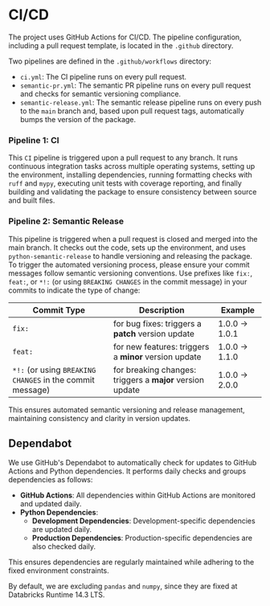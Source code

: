 # CI/CD

The project uses GitHub Actions for CI/CD. The pipeline configuration, including a pull request template, is located in the `.github` directory.

Two pipelines are defined in the `.github/workflows` directory:

- `ci.yml`: The CI pipeline runs on every pull request.
- `semantic-pr.yml`: The semantic PR pipeline runs on every pull request and checks for semantic versioning compliance.
- `semantic-release.yml`: The semantic release pipeline runs on every push to the `main` branch and, based upon pull request tags, automatically bumps the version of the package.

### Pipeline 1: CI

This `CI` pipeline is triggered upon a pull request to any branch. It runs continuous integration tasks across multiple operating systems, setting up the environment, installing dependencies, running formatting checks with `ruff` and `mypy`, executing unit tests with coverage reporting, and finally building and validating the package to ensure consistency between source and built files.

### Pipeline 2: Semantic Release

This pipeline is triggered when a pull request is closed and merged into the main branch. It checks out the code, sets up the environment, and uses `python-semantic-release` to handle versioning and releasing the package. To trigger the automated versioning process, please ensure your commit messages follow semantic versioning conventions. Use prefixes like `fix:`, `feat:`, or `*!:` (or using `BREAKING CHANGES` in the commit message) in your commits to indicate the type of change:

| Commit Type                               | Description                                     | Example                     |
|-------------------------------------------|-------------------------------------------------|-----------------------------|
| `fix:`                                    | for bug fixes: triggers a **patch** version update | 1.0.0 -> 1.0.1              |
| `feat:`                                   | for new features: triggers a **minor** version update | 1.0.0 -> 1.1.0              |
| `*!:` (or using `BREAKING CHANGES` in the commit message) | for breaking changes: triggers a **major** version update | 1.0.0 -> 2.0.0              |

This ensures automated semantic versioning and release management, maintaining consistency and clarity in version updates.

## Dependabot

We use GitHub's Dependabot to automatically check for updates to GitHub Actions and Python dependencies. It performs daily checks and groups dependencies as follows:

- **GitHub Actions**: All dependencies within GitHub Actions are monitored and updated daily.
- **Python Dependencies**:
  - **Development Dependencies**: Development-specific dependencies are updated daily.
  - **Production Dependencies**: Production-specific dependencies are also checked daily.

This ensures dependencies are regularly maintained while adhering to the fixed environment constraints.

By default, we are excluding `pandas` and `numpy`, since they are fixed at Databricks Runtime 14.3 LTS.
